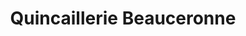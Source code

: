 ---
title: "Quincaillerie Beauceronne"
url: /dreux/quincaillerie-beauceronne/
shop: location de stockage
---